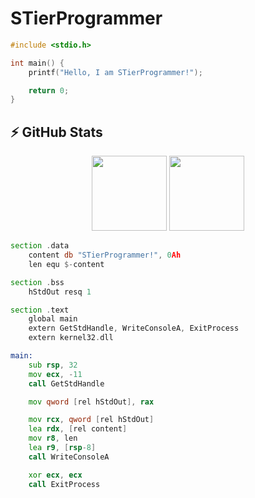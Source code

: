 # STierProgrammer 
```c
#include <stdio.h>

int main() {
    printf("Hello, I am STierProgrammer!");

    return 0;
}
```

## ⚡ GitHub Stats

<p align="center">
    <img height="120px" src="https://github-readme-stats.vercel.app/api?username=STierProgrammer&hide_title=true&hide_border=true&show_icons=true&include_all_commits=true&count_private=true&line_height=21&hide_rank=true&icon_color=fa8b00&theme=dark" />
    <img height="120px" src="https://github-readme-stats.vercel.app/api/top-langs/?username=STierProgrammer&hide=html&hide_title=true&hide_border=true&layout=compact&langs_count=8&theme=dark" />
</p>


```asm
section .data
    content db "STierProgrammer!", 0Ah 
    len equ $-content

section .bss
    hStdOut resq 1

section .text
    global main
    extern GetStdHandle, WriteConsoleA, ExitProcess
    extern kernel32.dll 

main:
    sub rsp, 32
    mov ecx, -11 
    call GetStdHandle

    mov qword [rel hStdOut], rax 

    mov rcx, qword [rel hStdOut] 
    lea rdx, [rel content]
    mov r8, len
    lea r9, [rsp-8] 
    call WriteConsoleA

    xor ecx, ecx
    call ExitProcess
```
